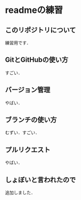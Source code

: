 # readmeの練習

## このリポジトリについて

練習用です．

## GitとGitHubの使い方

すごい．

## バージョン管理

やばい．

## ブランチの使い方

むずい．すごい．

## プルリクエスト

やばい．

## しょぼいと言われたので

追加しました．